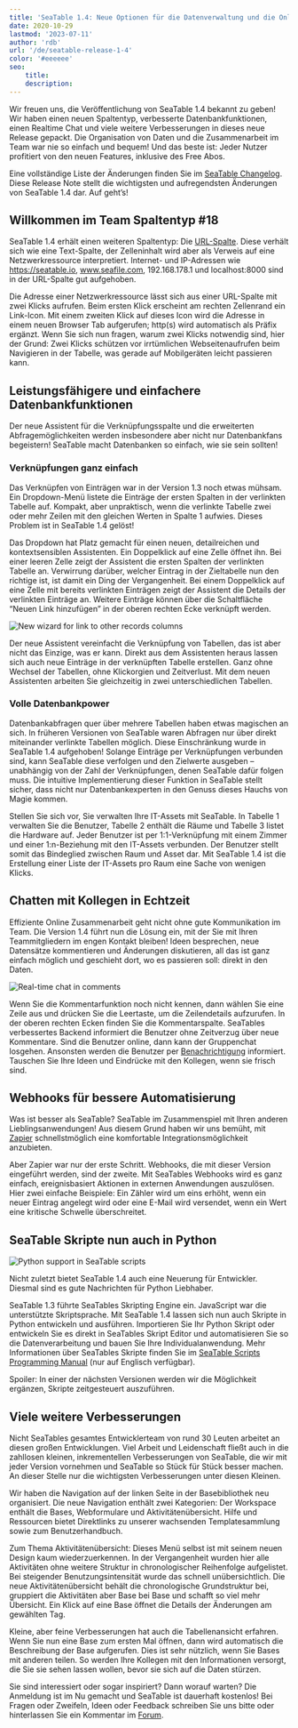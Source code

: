 ```yaml
---
title: 'SeaTable 1.4: Neue Optionen für die Datenverwaltung und die Online Collaboration - SeaTable'
date: 2020-10-29
lastmod: '2023-07-11'
author: 'rdb'
url: '/de/seatable-release-1-4'
color: '#eeeeee'
seo:
    title:
    description:
---
```


Wir freuen uns, die Veröffentlichung von SeaTable 1.4 bekannt zu geben! Wir haben einen neuen Spaltentyp, verbesserte Datenbankfunktionen, einen Realtime Chat und viele weitere Verbesserungen in dieses neue Release gepackt. Die Organisation von Daten und die Zusammenarbeit im Team war nie so einfach und bequem! Und das beste ist: Jeder Nutzer profitiert von den neuen Features, inklusive des Free Abos.

Eine vollständige Liste der Änderungen finden Sie im [SeaTable Changelog](https://seatable.io/docs/changelog/version-1-4/). Diese Release Note stellt die wichtigsten und aufregendsten Änderungen von SeaTable 1.4 dar. Auf geht’s!

## Willkommen im Team Spaltentyp #18

SeaTable 1.4 erhält einen weiteren Spaltentyp: Die [URL-Spalte](https://seatable.io/docs/handbuch/datenmanagement/feld-typen/#url). Diese verhält sich wie eine Text-Spalte, der Zelleninhalt wird aber als Verweis auf eine Netzwerkressource interpretiert. Internet- und IP-Adressen wie https://seatable.io, www.seafile.com, 192.168.178.1 und localhost:8000 sind in der URL-Spalte gut aufgehoben.

Die Adresse einer Netzwerkressource lässt sich aus einer URL-Spalte mit zwei Klicks aufrufen. Beim ersten Klick erscheint am rechten Zellenrand ein Link-Icon. Mit einem zweiten Klick auf dieses Icon wird die Adresse in einem neuen Browser Tab aufgerufen; http(s) wird automatisch als Präfix ergänzt. Wenn Sie sich nun fragen, warum zwei Klicks notwendig sind, hier der Grund: Zwei Klicks schützen vor irrtümlichen Webseitenaufrufen beim Navigieren in der Tabelle, was gerade auf Mobilgeräten leicht passieren kann.

## Leistungsfähigere und einfachere Datenbankfunktionen

Der neue Assistent für die Verknüpfungsspalte und die erweiterten Abfragemöglichkeiten werden insbesondere aber nicht nur Datenbankfans begeistern! SeaTable macht Datenbanken so einfach, wie sie sein sollten!

### Verknüpfungen ganz einfach

Das Verknüpfen von Einträgen war in der Version 1.3 noch etwas mühsam. Ein Dropdown-Menü listete die Einträge der ersten Spalten in der verlinkten Tabelle auf. Kompakt, aber unpraktisch, wenn die verlinkte Tabelle zwei oder mehr Zeilen mit den gleichen Werten in Spalte 1 aufwies. Dieses Problem ist in SeaTable 1.4 gelöst!

Das Dropdown hat Platz gemacht für einen neuen, detailreichen und kontextsensiblen Assistenten. Ein Doppelklick auf eine Zelle öffnet ihn. Bei einer leeren Zelle zeigt der Assistent die ersten Spalten der verlinkten Tabelle an. Verwirrung darüber, welcher Eintrag in der Zieltabelle nun den richtige ist, ist damit ein Ding der Vergangenheit. Bei einem Doppelklick auf eine Zelle mit bereits verlinkten Einträgen zeigt der Assistent die Details der verlinkten Einträge an. Weitere Einträge können über die Schaltfläche “Neuen Link hinzufügen” in der oberen rechten Ecke verknüpft werden.

![New wizard for link to other records columns](https://seatable.io/wp-content/uploads/2020/10/linking-dialog.png)

Der neue Assistent vereinfacht die Verknüpfung von Tabellen, das ist aber nicht das Einzige, was er kann. Direkt aus dem Assistenten heraus lassen sich auch neue Einträge in der verknüpften Tabelle erstellen. Ganz ohne Wechsel der Tabellen, ohne Klickorgien und Zeitverlust. Mit dem neuen Assistenten arbeiten Sie gleichzeitig in zwei unterschiedlichen Tabellen.

### Volle Datenbankpower

Datenbankabfragen quer über mehrere Tabellen haben etwas magischen an sich. In früheren Versionen von SeaTable waren Abfragen nur über direkt miteinander verlinkte Tabellen möglich. Diese Einschränkung wurde in SeaTable 1.4 aufgehoben! Solange Einträge per Verknüpfungen verbunden sind, kann SeaTable diese verfolgen und den Zielwerte ausgeben – unabhängig von der Zahl der Verknüpfungen, denen SeaTable dafür folgen muss. Die intuitive Implementierung dieser Funktion in SeaTable stellt sicher, dass nicht nur Datenbankexperten in den Genuss dieses Hauchs von Magie kommen.

Stellen Sie sich vor, Sie verwalten Ihre IT-Assets mit SeaTable. In Tabelle 1 verwalten Sie die Benutzer, Tabelle 2 enthält die Räume und Tabelle 3 listet die Hardware auf. Jeder Benutzer ist per 1:1-Verknüpfung mit einem Zimmer und einer 1:n-Beziehung mit den IT-Assets verbunden. Der Benutzer stellt somit das Bindeglied zwischen Raum und Asset dar. Mit SeaTable 1.4 ist die Erstellung einer Liste der IT-Assets pro Raum eine Sache von wenigen Klicks.

## Chatten mit Kollegen in Echtzeit

Effiziente Online Zusammenarbeit geht nicht ohne gute Kommunikation im Team. Die Version 1.4 führt nun die Lösung ein, mit der Sie mit Ihren Teammitgliedern im engen Kontakt bleiben! Ideen besprechen, neue Datensätze kommentieren und Änderungen diskutieren, all das ist ganz einfach möglich und geschieht dort, wo es passieren soll: direkt in den Daten.

![Real-time chat in comments](https://seatable.io/wp-content/uploads/2020/10/comment-chat.png)

Wenn Sie die Kommentarfunktion noch nicht kennen, dann wählen Sie eine Zeile aus und drücken Sie die Leertaste, um die Zeilendetails aufzurufen. In der oberen rechten Ecken finden Sie die Kommentarspalte. SeaTables verbessertes Backend informiert die Benutzer ohne Zeitverzug über neue Kommentare. Sind die Benutzer online, dann kann der Gruppenchat losgehen. Ansonsten werden die Benutzer per [Benachrichtigung](https://seatable.io/docs/handbuch/zusammenarbeit/benachrichtigungen/) informiert. Tauschen Sie Ihre Ideen und Eindrücke mit den Kollegen, wenn sie frisch sind.

## Webhooks für bessere Automatisierung

Was ist besser als SeaTable? SeaTable im Zusammenspiel mit Ihren anderen Lieblingsanwendungen! Aus diesem Grund haben wir uns bemüht, mit [Zapier](https://zapier.com/apps/seatable/integrations) schnellstmöglich eine komfortable Integrationsmöglichkeit anzubieten.

Aber Zapier war nur der erste Schritt. Webhooks, die mit dieser Version eingeführt werden, sind der zweite. Mit SeaTables Webhooks wird es ganz einfach, ereignisbasiert Aktionen in externen Anwendungen auszulösen. Hier zwei einfache Beispiele: Ein Zähler wird um eins erhöht, wenn ein neuer Eintrag angelegt wird oder eine E-Mail wird versendet, wenn ein Wert eine kritische Schwelle überschreitet.

## SeaTable Skripte nun auch in Python

![Python support in SeaTable scripts](https://seatable.io/wp-content/uploads/2020/10/python.png)

Nicht zuletzt bietet SeaTable 1.4 auch eine Neuerung für Entwickler. Diesmal sind es gute Nachrichten für Python Liebhaber.

SeaTable 1.3 führte SeaTables Skripting Engine ein. JavaScript war die unterstützte Skriptsprache. Mit SeaTable 1.4 lassen sich nun auch Skripte in Python entwickeln und ausführen. Importieren Sie Ihr Python Skript oder entwickeln Sie es direkt in SeaTables Skript Editor und automatisieren Sie so die Datenverarbeitung und bauen Sie Ihre Individualanwendung. Mehr Informationen über SeaTables Skripte finden Sie im [SeaTable Scripts Programming Manual](https://seatable.github.io/seatable-scripts/) (nur auf Englisch verfügbar).

Spoiler: In einer der nächsten Versionen werden wir die Möglichkeit ergänzen, Skripte zeitgesteuert auszuführen.

## Viele weitere Verbesserungen

Nicht SeaTables gesamtes Entwicklerteam von rund 30 Leuten arbeitet an diesen großen Entwicklungen. Viel Arbeit und Leidenschaft fließt auch in die zahllosen kleinen, inkrementellen Verbesserungen von SeaTable, die wir mit jeder Version vornehmen und SeaTable so Stück für Stück besser machen. An dieser Stelle nur die wichtigsten Verbesserungen unter diesen Kleinen.

Wir haben die Navigation auf der linken Seite in der Basebibliothek neu organisiert. Die neue Navigation enthält zwei Kategorien: Der Workspace enthält die Bases, Webformulare und Aktivitätenübersicht. Hilfe und Ressourcen bietet Direktlinks zu unserer wachsenden Templatesammlung sowie zum Benutzerhandbuch.

Zum Thema Aktivitätenübersicht: Dieses Menü selbst ist mit seinem neuen Design kaum wiederzuerkennen. In der Vergangenheit wurden hier alle Aktivitäten ohne weitere Struktur in chronologischer Reihenfolge aufgelistet. Bei steigender Benutzungsintensität wurde das schnell unübersichtlich. Die neue Aktivitätenübersicht behält die chronologische Grundstruktur bei, gruppiert die Aktivitäten aber Base bei Base und schafft so viel mehr Übersicht. Ein Klick auf eine Base öffnet die Details der Änderungen am gewählten Tag.

Kleine, aber feine Verbesserungen hat auch die Tabellenansicht erfahren. Wenn Sie nun eine Base zum ersten Mal öffnen, dann wird automatisch die Beschreibung der Base aufgerufen. Dies ist sehr nützlich, wenn Sie Bases mit anderen teilen. So werden Ihre Kollegen mit den Informationen versorgt, die Sie sie sehen lassen wollen, bevor sie sich auf die Daten stürzen.

Sie sind interessiert oder sogar inspiriert? Dann worauf warten? Die Anmeldung ist im Nu gemacht und SeaTable ist dauerhaft kostenlos! Bei Fragen oder Zweifeln, Ideen oder Feedback schreiben Sie uns bitte oder hinterlassen Sie ein Kommentar im [Forum](https://forum.seatable.com).
